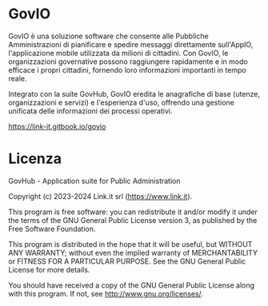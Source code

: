 # GovIO

GovIO è una soluzione software che consente alle Pubbliche Amministrazioni di pianificare e spedire messaggi direttamente sull'AppIO, l'applicazione mobile utilizzata da milioni di cittadini. Con GovIO, le organizzazioni governative possono raggiungere rapidamente e in modo efficace i propri cittadini, fornendo loro informazioni importanti in tempo reale.

Integrato con la suite GovHub, GovIO eredita le anagrafiche di base (utenze, organizzazioni e servizi) e l'esperienza d'uso, offrendo una gestione unificata delle informazioni dei processi operativi.

https://link-it.gitbook.io/govio

# Licenza

GovHub - Application suite for Public Administration

Copyright (c) 2023-2024 Link.it srl (https://www.link.it).

This program is free software: you can redistribute it and/or modify it under the terms of the GNU General Public License version 3, as published by the Free Software Foundation.

This program is distributed in the hope that it will be useful, but WITHOUT ANY WARRANTY; without even the implied warranty of MERCHANTABILITY or FITNESS FOR A PARTICULAR PURPOSE. See the GNU General Public License for more details.

You should have received a copy of the GNU General Public License along with this program. If not, see http://www.gnu.org/licenses/.
